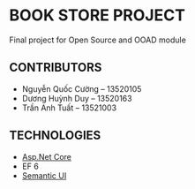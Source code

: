 # BOOK STORE PROJECT
Final project for Open Source and OOAD module

## CONTRIBUTORS
* Nguyễn Quốc Cường – 13520105
* Dương Huỳnh Duy – 13520163
* Trần Anh Tuất – 13521003

## TECHNOLOGIES
* [Asp.Net Core](https://www.asp.net/core)
* EF 6 
* [Semantic UI](http://semantic-ui.com/)

